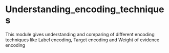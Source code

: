 # Understanding_encoding_techniques
This module gives understanding and comparing of different encoding techniques like Label encoding, Target encoding and Weight of evidence encoding

